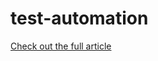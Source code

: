 # test-automation

[Check out the full article](https://www.geocene.com/tech/backend/2021/03/10/automating-api-testing-postman-fargate)
